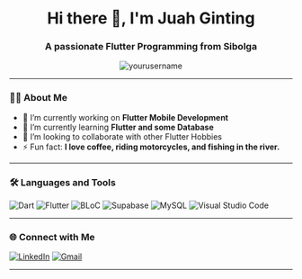 ## 
<h1 align="center">Hi there 👋, I'm Juah Ginting</h1>
<h3 align="center">A passionate Flutter Programming from Sibolga</h3>

<p align="center">
  <img src="https://komarev.com/ghpvc/?username=yourusername&label=Profile%20views&color=0e75b6&style=flat" alt="yourusername" />
</p>

---

### 👨‍💻 About Me

- 🔭 I’m currently working on **Flutter Mobile Development**
- 🌱 I’m currently learning **Flutter and some Database**
- 👯 I’m looking to collaborate with other Flutter Hobbies
- ⚡ Fun fact: **I love coffee, riding motorcycles, and fishing in the river.**

---

### 🛠️ Languages and Tools

![Dart](https://img.shields.io/badge/-Dart-0175C2?style=flat&logo=dart&logoColor=white)
![Flutter](https://img.shields.io/badge/-Flutter-02569B?style=flat&logo=flutter&logoColor=white)
![BLoC](https://img.shields.io/badge/-BLoC-6A1B9A?style=flat&logo=flutter&logoColor=white)
![Supabase](https://img.shields.io/badge/-Supabase-3ECF8E?style=flat&logo=supabase&logoColor=white)
![MySQL](https://img.shields.io/badge/-MySQL-4479A1?style=flat&logo=mysql&logoColor=white)
![Visual Studio Code](https://img.shields.io/badge/-VS%20Code-007ACC?style=flat&logo=visual-studio-code&logoColor=white)

---


### 🌐 Connect with Me

[![LinkedIn](https://img.shields.io/badge/-LinkedIn-blue?logo=linkedin&logoColor=white)](https://linkedin.com/in/juah-adinata-ginting-a15b112bb)
[![Gmail](https://img.shields.io/badge/-Gmail-D14836?logo=gmail&logoColor=white)](mailto:juahadinata6@gmail.com)

---


<!--
**juahadinata/juahadinata** is a ✨ _special_ ✨ repository because its `README.md` (this file) appears on your GitHub profile.

Here are some ideas to get you started:

- 🔭 I’m currently working on ...
- 🌱 I’m currently learning ...
- 👯 I’m looking to collaborate on ...
- 🤔 I’m looking for help with ...
- 💬 Ask me about ...
- 📫 How to reach me: ...
- 😄 Pronouns: ...
- ⚡ Fun fact: ...
-->
